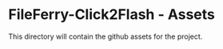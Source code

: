 FileFerry-Click2Flash - Assets
========================================
This directory will contain the github assets for the project.
